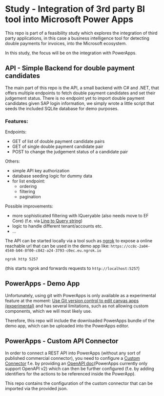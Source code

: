 # Study - Integration of 3rd party BI tool into Microsoft Power Apps

This repo is part of a feasibility study which explores the integration of third party applications, in this case a business intelligence tool for detecting double payments for invoices, into the Microsoft ecosystem.

In this study, the focus will be on the integration with PowerApps.

## API - Simple Backend for double payment candidates

The main part of this repo is the API, a small backend with C# and .NET, that offers multiple endpoints to fetch double payment candidates and set their judgement status.
There is no endpoint yet to import double payment candidates given SAP login information, we simply wrote a little script that seeds the included SQLite database for demo purposes.

### Features:
Endpoints:
- GET of list of double payment candidate pairs
- GET of single double payment candidate pair
- POST to change the judgement status of a candidate pair

Others:
- simple API key authorization
- database seeding logic for dummy data
- for list endpoint:
  - ordering
  - filtering
  - pagination

Possible improvements:
- more sophisticated filtering with IQueryable (also needs move to EF Core) (f.e. via [Linq to Query string](http://linqtoquerystring.net/))
- logic to handle different tenant/accounts etc.
- ...

The API can be started locally via a tool such as [ngrok](https://ngrok.com/) to expose a online reachable url that can be used in the demo app like: `https://cc8c-2a04-4540-b04-8f00-c842-a24-3793-c0ec.eu.ngrok.io`

```
ngrok http 5257
```
(this starts ngrok and forwards requests to `http://localhost:5257`)

## PowerApps - Demo App

Unfortunately, using git with PowerApps is only available as a experimental feature at the moment: [Use Git version control to edit canvas apps (experimental)](https://learn.microsoft.com/en-us/power-apps/maker/canvas-apps/git-version-control) and has several limitations, such as not allowing custom components, which we will most likely use.

Therefore, this repo will include the downloaded PowerApps bundle of the demo app, which can be uploaded into the PowerApps editor.

## PowerApps - Custom API Connector

In order to connect a REST API into PowerApps (without any sort of published commercial connector), you need to configure a [Custom Connector](https://learn.microsoft.com/en-us/connectors/custom-connectors/define-openapi-definition) f.e. by providing an [OpenAPI doc](https://swagger.io/specification/)(PowerApps currently only support OpenAPI v2) which can then be further configured (f.e. by adding identifiers for the actions to be referenced inside the PowerApp).

This repo contains the configuration of the custom connector that can be imported via the provided json.
